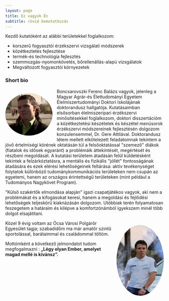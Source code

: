 ```yaml
---
layout: page
title: Ez vagyok Én                        
subtitle: rövid bemutatkozás
---
```

<p>Kezdő kutatóként az alábbi területekkel foglalkozom:</p>

<ul>
  <li>korszerű fogyasztói érzékszervi vizsgálati módszerek</li>
  <li>közétkeztetés fejlesztése</li>
  <li> termék-és technológia fejlesztés</li>
  <li>szemmozgás-nyomonkövetés, bőrellenállás-alapú vizsgálatok</li>
  <li>Megváltozott fogyasztói környezetek</li>
</ul>





### Short bio

<p style="float: left; margin-right: 14px; width: 150px;">
  <img src="/img/félprofil.png" alt="Profilkép" 
       style="width: 100%; height: auto; border-radius: 50%;">
</p>
Boncsarovszki Ferenc Balázs vagyok, jelenleg a Magyar Agrár-és Élettudományi Egyetem Élelmiszertudományi Doktori Iskolájának doktorandusz hallgatója. Kutatásaimban elsősorban élelmiszeripari érzékszervi minősítésekkel foglalkozom, 
doktori disszertációm a közétkeztetési készételek és készétel menüsorok érzékszervi módszereinek fejlesztésén dolgozom konzulensemmel, Dr. Gere Attilával. Doktorandusz létem mellett elkötelezett feladatomnak tekintem a jövő értelmiségi körének oktatásán túl a felsőoktatással "szemező" diákok (fiatalok és idősek egyaránt) a problémáik áttekintését, megértését és részbeni megoldását. A kutatási területem átadásán felül küldetésként tekintek a felzárkóztatásra, a mentális és fizikális "jóllét" fontosságának átadására és ezek elérési lehetőségeinek feltárása: aktív tevékenységet folytatok különböző tudománykommunikációs területeken nem csupán az egyetemi, hanem az országos érintettségű területeken (mint például a Tudományos Nagykövet Program).



"Külső szakértők elmondása alapján" igazi csapatjátékos vagyok, aki nem a problémákat és a kifogásokat keresi, hanem a megoldási és fejlődési lehetőségek teljeskörű kiaknázásán dolgozom. Utóbbiak terén folyamatosan feszegetem a határaim és kilépve a komfortzónámból igyekszem minél több dolgot elsajátítani. 

<p style="float: right; margin-left: 14px; width: 150px;">
  <img src="/img/polgárőrség.png" alt="Polgárőrség" 
       style="width: 100%; height: auto; border-radius: 50%;">
</p>Közel 9 évig voltam az Ócsa Városi Polgárőr Egyesület tagja; szabadidőm ma már amatőr szintű sportolással, barátaimmal és családommal töltöm.  

Mottómként a következő jelmondatot tudom megfogalmazni :
**„Légy olyan Ember, amelyet magad mellé is kívánsz”.**
